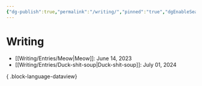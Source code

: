 ```yaml
---
{"dg-publish":true,"permalink":"/writing/","pinned":"true","dgEnableSearch":"false"}
---
```



# Writing
- [[Writing/Entries/Meow\|Meow]]: June 14, 2023
- [[Writing/Entries/Duck-shit-soup\|Duck-shit-soup]]: July 01, 2024

{ .block-language-dataview}


